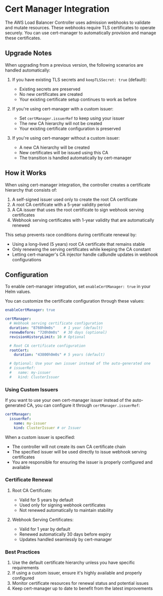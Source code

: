 # Cert Manager Integration

The AWS Load Balancer Controller uses admission webhooks to validate and mutate resources. These webhooks require TLS certificates to operate securely. You can use cert-manager to automatically provision and manage these certificates.

## Upgrade Notes

When upgrading from a previous version, the following scenarios are handled automatically:

1. If you have existing TLS secrets and `keepTLSSecret: true` (default):
   - Existing secrets are preserved
   - No new certificates are created
   - Your existing certificate setup continues to work as before

2. If you're using cert-manager with a custom issuer:
   - Set `certManager.issuerRef` to keep using your issuer
   - The new CA hierarchy will not be created
   - Your existing certificate configuration is preserved

3. If you're using cert-manager without a custom issuer:
   - A new CA hierarchy will be created
   - New certificates will be issued using this CA
   - The transition is handled automatically by cert-manager

## How it Works

When using cert-manager integration, the controller creates a certificate hierarchy that consists of:

1. A self-signed issuer used only to create the root CA certificate
2. A root CA certificate with a 5-year validity period
3. A CA issuer that uses the root certificate to sign webhook serving certificates
4. Webhook serving certificates with 1-year validity that are automatically renewed

This setup prevents race conditions during certificate renewal by:
- Using a long-lived (5 years) root CA certificate that remains stable
- Only renewing the serving certificates while keeping the CA constant
- Letting cert-manager's CA injector handle caBundle updates in webhook configurations

## Configuration

To enable cert-manager integration, set `enableCertManager: true` in your Helm values.

You can customize the certificate configuration through these values:

```yaml
enableCertManager: true

certManager:
  # Webhook serving certificate configuration
  duration: "8760h0m0s"    # 1 year (default)
  renewBefore: "720h0m0s"  # 30 days (optional)
  revisionHistoryLimit: 10 # Optional

  # Root CA certificate configuration
  rootCert:
    duration: "43800h0m0s" # 5 years (default)

  # Optional: Use your own issuer instead of the auto-generated one
  # issuerRef:
  #   name: my-issuer
  #   kind: ClusterIssuer
```

### Using Custom Issuers

If you want to use your own cert-manager issuer instead of the auto-generated CA, you can configure it through `certManager.issuerRef`:

```yaml
certManager:
  issuerRef:
    name: my-issuer
    kind: ClusterIssuer # or Issuer
```

When a custom issuer is specified:
- The controller will not create its own CA certificate chain
- The specified issuer will be used directly to issue webhook serving certificates
- You are responsible for ensuring the issuer is properly configured and available

### Certificate Renewal

1. Root CA Certificate:
   - Valid for 5 years by default
   - Used only for signing webhook certificates
   - Not renewed automatically to maintain stability

2. Webhook Serving Certificates:
   - Valid for 1 year by default
   - Renewed automatically 30 days before expiry
   - Updates handled seamlessly by cert-manager

### Best Practices

1. Use the default certificate hierarchy unless you have specific requirements
2. If using a custom issuer, ensure it's highly available and properly configured
3. Monitor certificate resources for renewal status and potential issues
4. Keep cert-manager up to date to benefit from the latest improvements